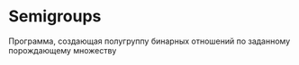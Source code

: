 # Semigroups
Программа, создающая полугруппу бинарных отношений по заданному порождающему множеству
